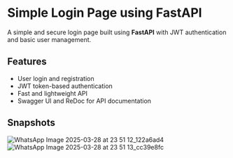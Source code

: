 # Simple Login Page using FastAPI

A simple and secure login page built using **FastAPI** with JWT authentication and basic user management.

##  Features

-  User login and registration
-  JWT token-based authentication
-  Fast and lightweight API
-  Swagger UI and ReDoc for API documentation

## Snapshots
![WhatsApp Image 2025-03-28 at 23 51 12_122a6ad4](https://github.com/user-attachments/assets/fa1f54d3-e250-4eeb-ba5f-87a684bd4863)
![WhatsApp Image 2025-03-28 at 23 51 13_cc39e8fc](https://github.com/user-attachments/assets/81a8a3cb-31f7-4ecc-b406-fbbbf247df58)



